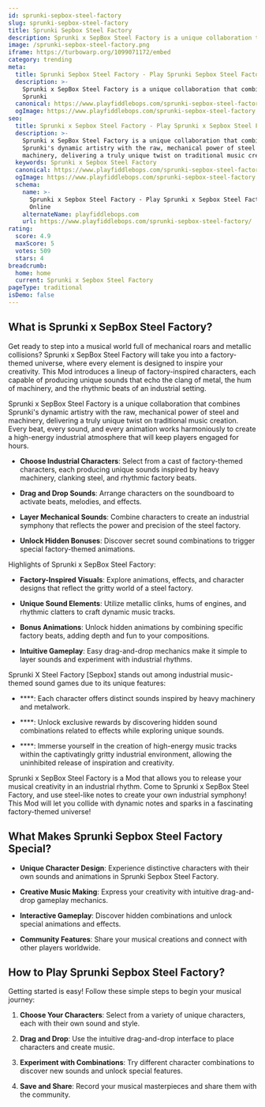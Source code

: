 ```yaml
---
id: sprunki-sepbox-steel-factory
slug: sprunki-sepbox-steel-factory
title: Sprunki Sepbox Steel Factory
description: Sprunki x SepBox Steel Factory is a unique collaboration that combines Sprunki
image: /sprunki-sepbox-steel-factory.png
iframe: https://turbowarp.org/1099071172/embed
category: trending
meta:
  title: Sprunki Sepbox Steel Factory - Play Sprunki Sepbox Steel Factory Online
  description: >-
    Sprunki x SepBox Steel Factory is a unique collaboration that combines
    Sprunki
  canonical: https://www.playfiddlebops.com/sprunki-sepbox-steel-factory/
  ogImage: https://www.playfiddlebops.com/sprunki-sepbox-steel-factory.png
seo:
  title: Sprunki x Sepbox Steel Factory - Play Sprunki x Sepbox Steel Factory Online
  description: >-
    Sprunki x SepBox Steel Factory is a unique collaboration that combines
    Sprunki's dynamic artistry with the raw, mechanical power of steel and
    machinery, delivering a truly unique twist on traditional music creation.
  keywords: Sprunki x Sepbox Steel Factory
  canonical: https://www.playfiddlebops.com/sprunki-sepbox-steel-factory/
  ogImage: https://www.playfiddlebops.com/sprunki-sepbox-steel-factory.png
  schema:
    name: >-
      Sprunki x Sepbox Steel Factory - Play Sprunki x Sepbox Steel Factory
      Online
    alternateName: playfiddlebops.com
    url: https://www.playfiddlebops.com/sprunki-sepbox-steel-factory/
rating:
  score: 4.9
  maxScore: 5
  votes: 509
  stars: 4
breadcrumb:
  home: home
  current: Sprunki x Sepbox Steel Factory
pageType: traditional
isDemo: false
---
```


## What is Sprunki x SepBox Steel Factory?

Get ready to step into a musical world full of mechanical roars and metallic collisions? Sprunki x SepBox Steel Factory will take you into a factory-themed universe, where every element is designed to inspire your creativity. This Mod introduces a lineup of factory-inspired characters, each capable of producing unique sounds that echo the clang of metal, the hum of machinery, and the rhythmic beats of an industrial setting.

Sprunki x SepBox Steel Factory is a unique collaboration that combines Sprunki's dynamic artistry with the raw, mechanical power of steel and machinery, delivering a truly unique twist on traditional music creation. Every beat, every sound, and every animation works harmoniously to create a high-energy industrial atmosphere that will keep players engaged for hours.

- **Choose Industrial Characters**: Select from a cast of factory-themed characters, each producing unique sounds inspired by heavy machinery, clanking steel, and rhythmic factory beats.

- **Drag and Drop Sounds**: Arrange characters on the soundboard to activate beats, melodies, and effects.

- **Layer Mechanical Sounds**: Combine characters to create an industrial symphony that reflects the power and precision of the steel factory.

- **Unlock Hidden Bonuses**: Discover secret sound combinations to trigger special factory-themed animations.

Highlights of Sprunki x SepBox Steel Factory:

- **Factory-Inspired Visuals**: Explore animations, effects, and character designs that reflect the gritty world of a steel factory.

- **Unique Sound Elements**: Utilize metallic clinks, hums of engines, and rhythmic clatters to craft dynamic music tracks.

- **Bonus Animations**: Unlock hidden animations by combining specific factory beats, adding depth and fun to your compositions.

- **Intuitive Gameplay**: Easy drag-and-drop mechanics make it simple to layer sounds and experiment with industrial rhythms.

Sprunki X Steel Factory [Sepbox] stands out among industrial music-themed sound games due to its unique features:

- ****: Each character offers distinct sounds inspired by heavy machinery and metalwork.

- ****: Unlock exclusive rewards by discovering hidden sound combinations related to effects while exploring unique sounds.

- ****: Immerse yourself in the creation of high-energy music tracks within the captivatingly gritty industrial environment, allowing the uninhibited release of inspiration and creativity.

Sprunki x SepBox Steel Factory is a Mod that allows you to release your musical creativity in an industrial rhythm. Come to Sprunki x SepBox Steel Factory, and use steel-like notes to create your own industrial symphony! This Mod will let you collide with dynamic notes and sparks in a fascinating factory-themed universe!

## What Makes Sprunki Sepbox Steel Factory Special?

- **Unique Character Design**: Experience distinctive characters with their own sounds and animations in Sprunki Sepbox Steel Factory.

- **Creative Music Making**: Express your creativity with intuitive drag-and-drop gameplay mechanics.

- **Interactive Gameplay**: Discover hidden combinations and unlock special animations and effects.

- **Community Features**: Share your musical creations and connect with other players worldwide.

## How to Play Sprunki Sepbox Steel Factory?

Getting started is easy! Follow these simple steps to begin your musical journey:

1. **Choose Your Characters**: Select from a variety of unique characters, each with their own sound and style.

1. **Drag and Drop**: Use the intuitive drag-and-drop interface to place characters and create music.

1. **Experiment with Combinations**: Try different character combinations to discover new sounds and unlock special features.

1. **Save and Share**: Record your musical masterpieces and share them with the community.

